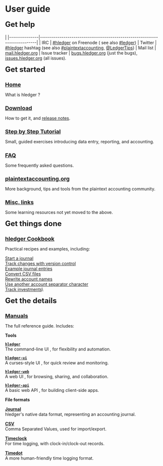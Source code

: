# User guide

<style>
h2 { font-size:x-large; margin-top:0.5em; }
h3 { font-size:large; margin-bottom:0.2em; }
tr { border-top:thin solid #bbb; border-bottom:thin solid #bbb; vertical-align:top; }
td:nth-child(1) { padding-right:1em; white-space:nowrap; }
</style>

<div class="container">

## Get help
|
|---------------|----------------------------------------------------------------------------|
| IRC           | [#hledger](http://irc.hledger.org) on Freenode (<!-- [chat log](http://ircbrowse.net/browse/hledger); --> see also [#ledger](http://webchat.freenode.net?channels=ledger&randomnick=1)) <!-- *Quick help and background chat.* --> <!-- *If you don't get an answer promptly, you can type `sm` to alert me, or leave the window open and check back later.* -->
| Twitter       | [#hledger](https://twitter.com/search?q=%23hledger&src=typd&f=realtime) hashtag (see also [#plaintextaccounting](https://twitter.com/search?q=%23plaintextaccounting&src=typd&f=realtime), <a href="https://twitter.com/ledgertips">@LedgerTips</a>) <!-- *Social!* -->
| Mail list     | [mail.hledger.org](http://mail.hledger.org) <!-- *Slightly less quick, more eyeballs.* -->
| Issue tracker | [bugs.hledger.org](http://bugs.hledger.org) (just the bugs), [issues.hledger.org](http://issues.hledger.org) (all issues). <!-- *Always check here.* --> <!-- *Bug reports are welcome.* -->
<!-- | hledger-web demo&nbsp;&nbsp; | [demo.hledger.org](http://demo.hledger.org) -->
<!-- | hledger-web on Sandstorm&nbsp;&nbsp; | [hledger-web app](https://apps.sandstorm.io/app/8x12h6p0x0nrzk73hfq6zh2jxtgyzzcty7qsatkg7jfg2mzw5n90), [issues](https://github.com/simonmichael/hledger/issues?utf8=✓&q=label%3A%22platform%3A%20sandstorm%22%20) -->
<!-- | hledger-api demo        | <\!-- [demo.hledger.org/api](http://demo.hledger.org/api/swagger.json), -\-> [in swagger editor](http://editor.swagger.io/#/?import=demo.hledger.org/api/swagger.json&no-proxy) -->

<div class="row">
<div class="col-sm-3">

## Get started

### [Home](index.html)
What is hledger ?

### [Download](download.html)
How to get it, and [release notes](release-notes.html).

### [Step by Step Tutorial](step-by-step.html)
Small, guided exercises introducing data entry, reporting, and accounting.

### [FAQ](faq.html)
Some frequently asked questions.

### [plaintextaccounting.org](http://plaintextaccounting.org)
More background, tips and tools from the plaintext accounting community.

### [Misc. links](more-docs.html)
Some learning resources not yet moved to the above.

</div>
<div class="col-sm-3">

## Get things done

### [hledger Cookbook](cookbook.html)
Practical recipes and examples, including:

<div style="padding-left:0em;">

[Start a journal](start-journal.html)\
[Track changes with version control](version-control.html)\
[Example journal entries](entries.html)\
[Convert CSV files](csv-import.html)\
[Rewrite account names](account-aliases.html)\
[Use another account separator character](account-separator.html)\
[Track investments](investments.html)\

</div>

</div>
<div class="col-sm-3">

## Get the details

### [Manuals](manual.html)
The full reference guide. Includes:

<div style="padding-left:0em;">

**Tools**

**[`hledger`](hledger.html)**\
The command-line UI
, for flexibility and automation.

**[`hledger-ui`](hledger-ui.html)**\
A curses-style UI
, for quick review and monitoring.

**[`hledger-web`](hledger-web.html)**\
A web UI
, for browsing, sharing, and collaboration.

**[`hledger-api`](hledger-api.html)**\
A basic web API
, for building client-side apps. 

**File formats**

**[Journal](journal.html)**\
hledger's native data format, representing an accounting journal.

**[CSV](csv.html)**\
Comma Separated Values, used for import/export.

**[Timeclock](timeclock.html)**\
For time logging, with clock-in/clock-out records.

**[Timedot](timedot.html)**\
A more human-friendly time logging format.

</div>

</div> <!-- col -->

</div> <!-- row -->
</div> <!-- container -->


